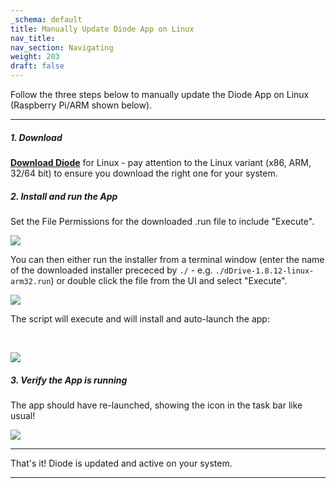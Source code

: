 ```yaml
---
_schema: default
title: Manually Update Diode App on Linux
nav_title:
nav_section: Navigating
weight: 203
draft: false
---
```

Follow the three steps below to manually update the Diode App on Linux (Raspberry Pi/ARM shown below).

---

##### **1\. Download**

[**Download Diode**](https://diode.io/resources/download) for Linux - pay attention to the Linux variant (x86, ARM, 32/64 bit) to ensure you download the right one for your system.

##### **2\. Install and run the App**

Set the File Permissions for the downloaded .run file to include "Execute".

![](https://files.helpdocs.io/qwk5dmv7m8/articles/d3eguu0pem/1615810674835/image.png)

You can then either run the installer from a terminal window (enter the name of the downloaded installer prececed by `./` - e.g. `./dDrive-1.8.12-linux-arm32.run`) or double click the file from the UI and select "Execute".

![](https://files.helpdocs.io/qwk5dmv7m8/articles/y4o1695k29/1699906605154/image.png)

The script will execute and will install and auto-launch the app:

&nbsp;

![](https://files.helpdocs.io/qwk5dmv7m8/articles/y4o1695k29/1699906781708/image.png)

##### **3\. Verify the App is running**

The app should have re-launched, showing the icon in the task bar like usual!

![](https://files.helpdocs.io/qwk5dmv7m8/articles/y4o1695k29/1699906860549/image.png)

---

That's it! Diode is updated and active on your system.

---

&nbsp;